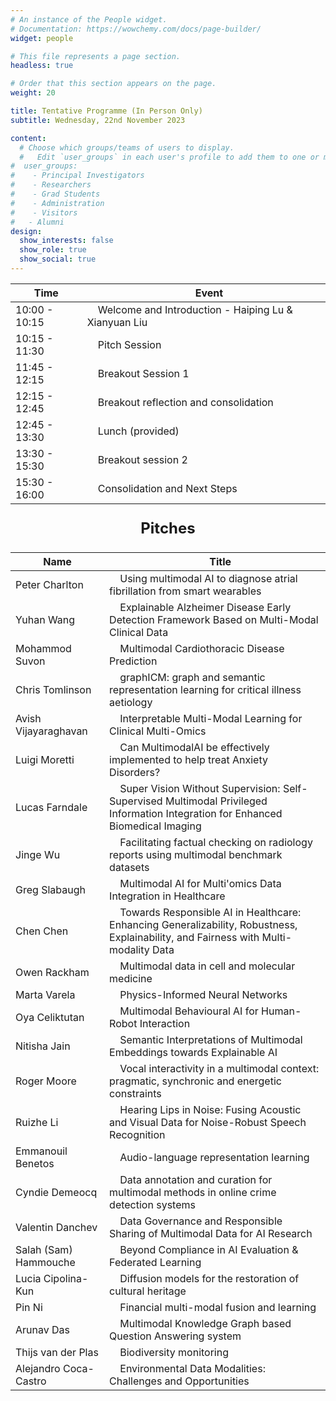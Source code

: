 ```yaml
---
# An instance of the People widget.
# Documentation: https://wowchemy.com/docs/page-builder/
widget: people

# This file represents a page section.
headless: true

# Order that this section appears on the page.
weight: 20

title: Tentative Programme (In Person Only)
subtitle: Wednesday, 22nd November 2023

content:
  # Choose which groups/teams of users to display.
  #   Edit `user_groups` in each user's profile to add them to one or more of these groups.
#  user_groups:
#    - Principal Investigators
#    - Researchers
#    - Grad Students
#    - Administration
#    - Visitors
#   - Alumni
design:
  show_interests: false
  show_role: true
  show_social: true
---
```

<center>

| Time          | &nbsp;&nbsp;&nbsp;&nbsp;Event                                 |
|---------------|---------------------------------------------------------------|
| 10:00 - 10:15 | &nbsp;&nbsp;&nbsp;&nbsp;Welcome and Introduction - Haiping Lu & Xianyuan Liu             |
| 10:15 - 11:30 | &nbsp;&nbsp;&nbsp;&nbsp;Pitch Session                         |
| 11:45 - 12:15 | &nbsp;&nbsp;&nbsp;&nbsp;Breakout Session 1                           |
| 12:15 - 12:45 | &nbsp;&nbsp;&nbsp;&nbsp;Breakout reflection and consolidation                  |
| 12:45 - 13:30 | &nbsp;&nbsp;&nbsp;&nbsp;Lunch (provided) |
| 13:30 - 15:30 | &nbsp;&nbsp;&nbsp;&nbsp;Breakout session 2                      |
| 15:30 - 16:00 | &nbsp;&nbsp;&nbsp;&nbsp;Consolidation and Next Steps          |
</center>

<center>

<p style="font-size: 24px; font-weight: bold;">Pitches</p>

| Name               | &nbsp;&nbsp;&nbsp;&nbsp;Title                                                                                   |
|--------------------|-----------------------------------------------------------------------------------------|
| Peter Charlton    | &nbsp;&nbsp;&nbsp;&nbsp;Using multimodal AI to diagnose atrial fibrillation from smart wearables                |
| Yuhan Wang        | &nbsp;&nbsp;&nbsp;&nbsp;Explainable Alzheimer Disease Early Detection Framework Based on Multi-Modal Clinical Data |
| Mohammod Suvon    | &nbsp;&nbsp;&nbsp;&nbsp;Multimodal Cardiothoracic Disease Prediction                                             |
| Chris Tomlinson   | &nbsp;&nbsp;&nbsp;&nbsp;graphICM: graph and semantic representation learning for critical illness aetiology     |
| Avish Vijayaraghavan | &nbsp;&nbsp;&nbsp;&nbsp;Interpretable Multi-Modal Learning for Clinical Multi-Omics                             |
| Luigi Moretti     | &nbsp;&nbsp;&nbsp;&nbsp;Can MultimodalAI be effectively implemented to help treat Anxiety Disorders?            |
| Lucas Farndale    | &nbsp;&nbsp;&nbsp;&nbsp;Super Vision Without Supervision: Self-Supervised Multimodal Privileged Information Integration for Enhanced Biomedical Imaging |
| Jinge Wu          | &nbsp;&nbsp;&nbsp;&nbsp;Facilitating factual checking on radiology reports using multimodal benchmark datasets  |
| Greg Slabaugh     | &nbsp;&nbsp;&nbsp;&nbsp;Multimodal AI for Multi'omics Data Integration in Healthcare                            |
| Chen Chen         | &nbsp;&nbsp;&nbsp;&nbsp;Towards Responsible AI in Healthcare: Enhancing Generalizability, Robustness, Explainability, and Fairness with Multi-modality Data |
| Owen Rackham      | &nbsp;&nbsp;&nbsp;&nbsp;Multimodal data in cell and molecular medicine                                          |
| Marta Varela      | &nbsp;&nbsp;&nbsp;&nbsp;Physics-Informed Neural Networks                                                        |
| Oya Celiktutan    | &nbsp;&nbsp;&nbsp;&nbsp;Multimodal Behavioural AI for Human-Robot Interaction                                   |
| Nitisha Jain      | &nbsp;&nbsp;&nbsp;&nbsp;Semantic Interpretations of Multimodal Embeddings towards Explainable AI                |
| Roger Moore       | &nbsp;&nbsp;&nbsp;&nbsp;Vocal interactivity in a multimodal context: pragmatic, synchronic and energetic constraints |
| Ruizhe Li         | &nbsp;&nbsp;&nbsp;&nbsp;Hearing Lips in Noise: Fusing Acoustic and Visual Data for Noise-Robust Speech Recognition |
| Emmanouil Benetos | &nbsp;&nbsp;&nbsp;&nbsp;Audio-language representation learning                                                   |
| Cyndie Demeocq    | &nbsp;&nbsp;&nbsp;&nbsp;Data annotation and curation for multimodal methods in online crime detection systems   |
| Valentin Danchev  | &nbsp;&nbsp;&nbsp;&nbsp;Data Governance and Responsible Sharing of Multimodal Data for AI Research              |
| Salah (Sam) Hammouche | &nbsp;&nbsp;&nbsp;&nbsp;Beyond Compliance in AI Evaluation & Federated Learning                                 |
| Lucia Cipolina-Kun | &nbsp;&nbsp;&nbsp;&nbsp;Diffusion models for the restoration of cultural heritage                               |
| Pin Ni            | &nbsp;&nbsp;&nbsp;&nbsp;Financial multi-modal fusion and learning                                               |
| Arunav Das        | &nbsp;&nbsp;&nbsp;&nbsp;Multimodal Knowledge Graph based Question Answering system                              |
| Thijs van der Plas | &nbsp;&nbsp;&nbsp;&nbsp;Biodiversity monitoring                                                                 |
| Alejandro Coca-Castro | &nbsp;&nbsp;&nbsp;&nbsp;Environmental Data Modalities: Challenges and Opportunities                             |

</center>

